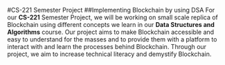 #CS-221 Semester Project
##Implementing Blockchain by using DSA
For our **CS-221** Semester Project, we will be working on small scale replica of Blockchain using different concepts we learn in our **Data Structures and Algorithms** course.
Our project aims to make Blockchain accessible and easy to understand for the masses and to provide them with a platform to interact with and learn the processes behind Blockchain.
Through our project, we aim to increase technical literacy and demystify Blockchain.
